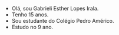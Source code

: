 - Olá, sou Gabrieli Esther Lopes Irala.
- Tenho 15 anos.
- Sou estudante do Colégio Pedro Américo.
- Estudo no 9 ano.
